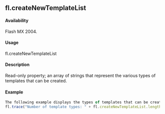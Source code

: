 ## fl.createNewTemplateList

#### Availability

Flash MX 2004.

#### Usage

fl.createNewTemplateList

#### Description

Read-only property; an array of strings that represent the various types of templates that can be created.

#### Example

```javascript
The following example displays the types of templates that can be created, in the Output panel:
fl.trace("Number of template types: " + fl.createNewTemplateList.length); for (i = 0; i < fl.createNewTemplateList.length; i++) fl.trace("type: " + fl.createNewTemplateList[i]);

```